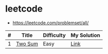 # leetcode

* https://leetcode.com/problemset/all/

| # | Title                                              | Difficulty | My Solution                     |
|---|----------------------------------------------------|------------|---------------------------------|
| 1 | [Two Sum](https://leetcode.com/problems/two-sum/ ) | Easy       | [Link](/problems/0001-Two-Sum/) |


